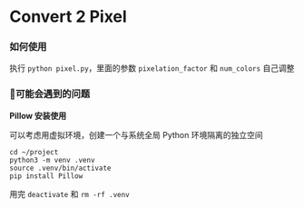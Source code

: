 Convert 2 Pixel
===

### 如何使用

执行 `python pixel.py`，里面的参数 `pixelation_factor` 和 `num_colors` 自己调整

### 🤔可能会遇到的问题

**Pillow 安装使用**

可以考虑用虚拟环境，创建一个与系统全局 Python 环境隔离的独立空间

```
cd ~/project
python3 -m venv .venv
source .venv/bin/activate
pip install Pillow
```

用完 `deactivate` 和 `rm -rf .venv`
